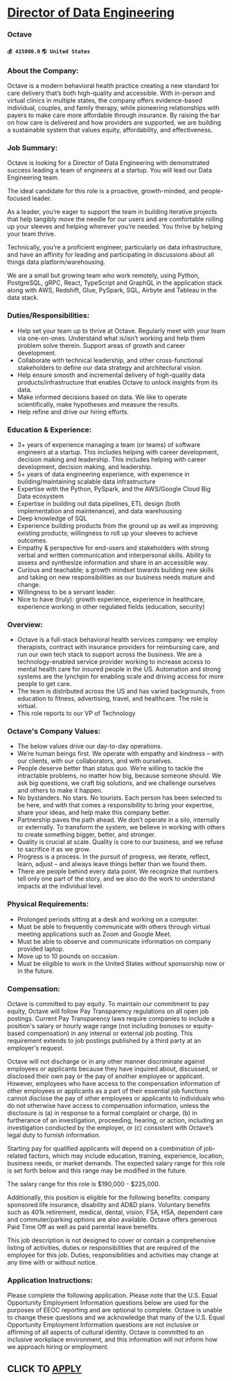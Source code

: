 # [Director of Data Engineering](https://www.remotewlb.com/apply/director-of-data-engineering-83148)  
### Octave  
#### `💰 415000.0` `🌎 United States`  

### **About the Company:**

Octave is a modern behavioral health practice creating a new standard for care delivery that’s both high-quality and accessible. With in-person and virtual clinics in multiple states, the company offers evidence-based individual, couples, and family therapy, while pioneering relationships with payers to make care more affordable through insurance. By raising the bar on how care is delivered and how providers are supported, we are building a sustainable system that values equity, affordability, and effectiveness.

###  **Job Summary:**

Octave is looking for a Director of Data Engineering with demonstrated success leading a team of engineers at a startup. You will lead our Data Engineering team.

The ideal candidate for this role is a proactive, growth-minded, and people-focused leader.

As a leader, you’re eager to support the team in building iterative projects that help tangibly move the needle for our users and are comfortable rolling up your sleeves and helping wherever you’re needed. You thrive by helping your team thrive.

Technically, you’re a proficient engineer, particularly on data infrastructure, and have an affinity for leading and participating in discussions about all things data platform/warehousing.

We are a small but growing team who work remotely, using Python, PostgreSQL, gRPC, React, TypeScript and GraphQL in the application stack along with AWS, Redshift, Glue, PySpark, SQL, Airbyte and Tableau in the data stack.

###  **Duties/Responsibilities:**

  * Help set your team up to thrive at Octave. Regularly meet with your team via one-on-ones. Understand what is/isn’t working and help them problem solve therein. Support areas of growth and career development.
  * Collaborate with technical leadership, and other cross-functional stakeholders to define our data strategy and architectural vision. 
  * Help ensure smooth and incremental delivery of high-quality data products/infrastructure that enables Octave to unlock insights from its data.
  * Make informed decisions based on data. We like to operate scientifically, make hypotheses and measure the results.
  * Help refine and drive our hiring efforts.

###  **Education & Experience:**

  * 3+ years of experience managing a team (or teams) of software engineers at a startup. This includes helping with career development, decision making and leadership. This includes helping with career development, decision making, and leadership.
  * 5+ years of data engineering experience, with experience in building/maintaining scalable data infrastructure
  * Expertise with the Python, PySpark, and the AWS/Google Cloud Big Data ecosystem
  * Expertise in building out data pipelines, ETL design (both implementation and maintenance), and data warehousing
  * Deep knowledge of SQL
  * Experience building products from the ground up as well as improving existing products; willingness to roll up your sleeves to achieve outcomes. 
  * Empathy & perspective for end-users and stakeholders with strong verbal and written communication and interpersonal skills. Ability to assess and synthesize information and share in an accessible way. 
  * Curious and teachable; a growth mindset towards building new skills and taking on new responsibilities as our business needs mature and change.
  * Willingness to be a servant leader.
  * Nice to have (truly): growth experience, experience in healthcare, experience working in other regulated fields (education, security)

###  **Overview:**

  * Octave is a full-stack behavioral health services company: we employ therapists, contract with insurance providers for reimbursing care, and run our own tech stack to support across the business. We are a technology-enabled service provider working to increase access to mental health care for insured people in the US. Automation and strong systems are the lynchpin for enabling scale and driving access for more people to get care.
  * The team is distributed across the US and has varied backgrounds, from education to fitness, advertising, travel, and healthcare. The role is virtual.
  * This role reports to our VP of Technology

###  **Octave's Company Values:**

  * The below values drive our day-to-day operations.
  * We’re human beings first. We operate with empathy and kindness – with our clients, with our collaborators, and with ourselves.
  * People deserve better than status quo. We’re willing to tackle the intractable problems, no matter how big, because someone should. We ask big questions, we craft big solutions, and we challenge ourselves and others to make it happen.
  * No bystanders. No stars. No tourists. Each person has been selected to be here, and with that comes a responsibility to bring your expertise, share your ideas, and help make this company better.
  * Partnership paves the path ahead. We don’t operate in a silo, internally or externally. To transform the system, we believe in working with others to create something bigger, better, and stronger.
  * Quality is crucial at scale. Quality is core to our business, and we refuse to sacrifice it as we grow.
  * Progress is a process. In the pursuit of progress, we iterate, reflect, learn, adjust – and always leave things better than we found them.
  * There are people behind every data point. We recognize that numbers tell only one part of the story, and we also do the work to understand impacts at the individual level.

###  **Physical Requirements:**

  * Prolonged periods sitting at a desk and working on a computer. 
  * Must be able to frequently communicate with others through virtual meeting applications such as Zoom and Google Meet. 
  * Must be able to observe and communicate information on company provided laptop. 
  * Move up to 10 pounds on occasion. 
  * Must be eligible to work in the United States without sponsorship now or in the future.

###  **Compensation:**

Octave is committed to pay equity. To maintain our commitment to pay equity, Octave will follow Pay Transparency regulations on all open job postings. Current Pay Transparency laws require companies to include a position's salary or hourly wage range (not including bonuses or equity-based compensation) in any internal or external job posting. This requirement extends to job postings published by a third party at an employer's request.

Octave will not discharge or in any other manner discriminate against employees or applicants because they have inquired about, discussed, or disclosed their own pay or the pay of another employee or applicant. However, employees who have access to the compensation information of other employees or applicants as a part of their essential job functions cannot disclose the pay of other employees or applicants to individuals who do not otherwise have access to compensation information, unless the disclosure is (a) in response to a formal complaint or charge, (b) in furtherance of an investigation, proceeding, hearing, or action, including an investigation conducted by the employer, or (c) consistent with Octave’s legal duty to furnish information.

Starting pay for qualified applicants will depend on a combination of job-related factors, which may include education, training, experience, location, business needs, or market demands. The expected salary range for this role is set forth below and this range may be modified in the future.

The salary range for this role is $190,000 - $225,000.

Additionally, this position is eligible for the following benefits: company sponsored life insurance, disability and AD&D plans. Voluntary benefits such as 401k retirement, medical, dental, vision, FSA, HSA, dependent care and commuter/parking options are also available. Octave offers generous Paid Time Off as well as paid parental leave benefits.

This job description is not designed to cover or contain a comprehensive listing of activities, duties or responsibilities that are required of the employee for this job. Duties, responsibilities and activities may change at any time with or without notice.

### Application Instructions:

Please complete the following application. Please note that the U.S. Equal Opportunity Employment Information questions below are used for the purposes of EEOC reporting and are optional to complete. Octave is unable to change these questions and we acknowledge that many of the U.S. Equal Opportunity Employment Information questions are not inclusive or affirming of all aspects of cultural identity. Octave is committed to an inclusive workplace environment, and this information will not inform how we approach hiring or employment.

  
## CLICK TO [APPLY](https://www.remotewlb.com/apply/director-of-data-engineering-83148)

